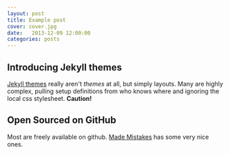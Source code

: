 ```yaml
---
layout: post
title: Example post
cover: cover.jpg
date:   2013-12-09 12:00:00
categories: posts
---
```


## Introducing Jekyll themes

[Jekyll themes](https://github.com/jekyll/jekyll/wiki/Themes) really aren't *themes* at all, but simply layouts.  Many are highly complex, pulling setup definitions from who knows where and ignoring the local css stylesheet.  __Caution!__

## Open Sourced on GitHub

Most are freely available on github.  [Made Mistakes](https://github.com/mmistakes) has some very nice ones.
